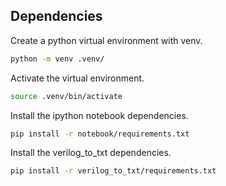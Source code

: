 ## Dependencies

Create a python virtual environment with venv.

```bash
python -m venv .venv/
```

Activate the virtual environment.

```bash
source .venv/bin/activate
```

Install the ipython notebook dependencies.

```bash
pip install -r notebook/requirements.txt
```

Install the verilog_to_txt dependencies.

```bash
pip install -r verilog_to_txt/requirements.txt
```
